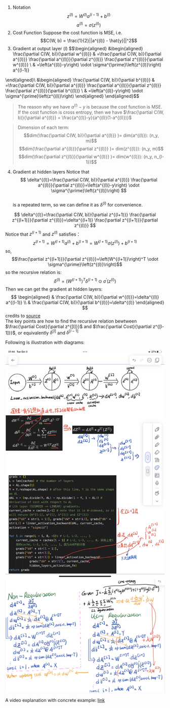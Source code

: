 1. Notation
$$z^{(l)}=W^{(l)}a^{(l-1)}+b^{(l)}$$
$$a^{(l)}=\sigma(z^{(l)})$$
2. Cost Function
Suppose the cost function is MSE, i.e. 
$$C(W, b) = \frac{1}{2}||a^{(l)} - \hat{y}||^2$$
3. Gradient at output layer ($l$)
$$\begin{aligned}
&\begin{aligned}
\frac{\partial C(W, b)}{\partial w^{(l)}} & =\frac{\partial C(W, b)}{\partial a^{(l)}} \frac{\partial a^{(l)}}{\partial z^{(l)}} \frac{\partial z^{(l)}}{\partial w^{(l)}} \\
& =\left(a^{(l)}-y\right) \odot \sigma^{\prime}\left(z^{(l)}\right) a^{(l-1)}

\end{aligned}\\
&\begin{aligned}
\frac{\partial C(W, b)}{\partial b^{(l)}} & =\frac{\partial C(W, b)}{\partial a^{(l)}} \frac{\partial a^{(l)}}{\partial z^{(l)}} \frac{\partial z^{(l)}}{\partial b^{(l)}} \\
& =\left(a^{(l)}-y\right) \odot \sigma^{\prime}\left(z^{(l)}\right)
\end{aligned}
\end{aligned}$$
> The reason why we have $a^{(l)}-y$ is because the cost function is MSE. If the cost function is cross entropy, then we have $\frac{\partial C(W, b)}{\partial a^{(l)}} = \frac{a^{(l)}-y}{a^{(l)}(1-a^{(l)})}$  
  
> Dimension of each term:
> $$dim(\frac{\partial C(W, b)}{\partial a^{(l)}} )= dim(a^{(l)}): (n_y, m)$$
> $$dim(\frac{\partial a^{(l)}}{\partial z^{(l)}} )= dim(z^{(l)}): (n_y, m)$$
> $$dim(\frac{\partial z^{(l)}}{\partial w^{(l)}} )= dim(w^{(l)}): (n_y, n_{l-1})$$

4. Gradient at hidden layers
Notice that 
$$
\delta^{(l)}=\frac{\partial C(W, b)}{\partial a^{(l)}} \frac{\partial a^{(l)}}{\partial z^{(l)}}=\left(a^{(l)}-y\right) \odot \sigma^{\prime}\left(z^{(l)}\right)
$$  
is a repeated term, so we can define it as $\delta^{(l)}$ for convenience.  

$$
\delta^{(l)}=\frac{\partial C(W, b)}{\partial z^{(l+1)}} \frac{\partial z^{(l+1)}}{\partial z^{(l)}}=\delta^{(l+1)} \frac{\partial z^{(l+1)}}{\partial z^{(l)}}
$$
Notice that $z^{(l+1)}$ and $z^{(l)}$ satisfies：
$$z^{(l+1)}=W^{(l+1)}a^{(l)}+b^{(l+1)}=W^{(l+1)}\sigma(z^{(l)})+b^{(l+1)}$$
so,
$$\frac{\partial z^{(l+1)}}{\partial z^{(l)}}=\left(W^{(l+1)}\right)^T \odot \sigma^{\prime}\left(z^{(l)}\right)$$
so the recursive relation is: 
$$
\delta^{(l)}=\left(W^{(l+1)}\right)^T \delta^{(l+1)} \odot \sigma^{\prime}\left(z^{(l)}\right)
$$
Then we can get the gradient at hidden layers:
$$
\begin{aligned}
& \frac{\partial C(W, b)}{\partial w^{(l)}}=\delta^{(l)} a^{(l-1)} \\
& \frac{\partial C(W, b)}{\partial b^{(l)}}=\delta^{(l)}
\end{aligned}
$$
credits to [source](https://zhuanlan.zhihu.com/p/71892752)  
The key points are how to find the recursive relation bewtween $\frac{\partial Cost}{\partial z^{[l]}}$ and $\frac{\partial Cost}{\partial z^{[l-1]}}$, or equivalently $\delta^{[l]}$ and $\delta^{[l-1]}$

Following is illustration with diagrams:

![Alt text](IMG_C04A1ACDA7E9-1.jpeg)
![Alt text](IMG_DB11AE717A55-1.jpeg)  

A video explanation with concrete example: [link](https://www.bilibili.com/video/BV1R64y187yt/?spm_id_from=333.337.search-card.all.click&vd_source=43fae35e0d515715cd36645ea2e6e547)